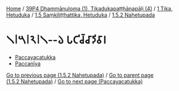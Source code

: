 
[Home](/) / [39P4 Dhammānuloma (1), Tikadukapaṭṭhānapāḷi (4)](../../../../39P4.md) / [1 Tika, Hetuduka](../../../1.md) / [1.5 Saṃkiliṭṭhattika, Hetuduka](../../1.5.md) / [1.5.2 Nahetupada](../1.5.2.md)

# 𑁧𑁇𑁫𑁇𑁨𑁇𑁧--𑁬 𑀧𑀝𑀺𑀘𑁆𑀘𑀸𑀤𑀺𑀯𑀸𑀭

* [Paccayacatukka](1.5.2.1--6/Paccayacatukka.md)
* [Paccanīya](1.5.2.1--6/Paccaniya.md)

[Go to previous page (1.5.2 Nahetupada)](../1.5.2.md) / [Go to parent page (1.5.2 Nahetupada)](../1.5.2.md) / [Go to next page (Paccayacatukka)](1.5.2.1--6/Paccayacatukka.md)


